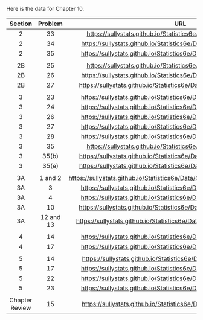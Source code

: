 Here is the data for Chapter 10. 

|Section|Problem|URL|
|:---:|:---:|:---:|
|2|33|<a>https://sullystats.github.io/Statistics6e/Data/Tornadoes_2017.csv</a><br/>|
|2|34|<a>https://sullystats.github.io/Statistics6e/Data/SullivanStatsSurveyII.csv</a><br/>|
|2|35|<a>https://sullystats.github.io/Statistics6e/Data/Chapter10/10_2_35.CSV</a><br/>|
| | |
|2B|25|<a>https://sullystats.github.io/Statistics6e/Data/Tornadoes_2017.csv</a><br/>|
|2B|26|<a>https://sullystats.github.io/Statistics6e/Data/SullivanStatsSurveyII.csv</a><br/>|
|2B|27|<a>https://sullystats.github.io/Statistics6e/Data/Chapter10/10_2B_27.CSV</a><br/>|
| | |
|3|23|<a>https://sullystats.github.io/Statistics6e/Data/Chapter10/10_3_23.CSV</a><br/>|
|3|24|<a>https://sullystats.github.io/Statistics6e/Data/Chapter10/10_3_24.CSV</a><br/>|
|3|26|<a>https://sullystats.github.io/Statistics6e/Data/Chapter10/10_3_26.CSV</a><br/>|
|3|27|<a>https://sullystats.github.io/Statistics6e/Data/Chapter10/10_3_27.CSV</a><br/>|
|3|28|<a>https://sullystats.github.io/Statistics6e/Data/Chapter10/10_3_28.CSV</a><br/>|
|3|35|<a>https://sullystats.github.io/Statistics6e/Data/Tornadoes_2017.csv</a><br/>|
|3|35(b)|<a>https://sullystats.github.io/Statistics6e/Data/Chapter10/10_3_35b.CSV</a><br/>|
|3|35(e)|<a>https://sullystats.github.io/Statistics6e/Data/Chapter10/10_3_35e.CSV</a><br/>|
| | |
|3A|1 and 2|<a>https://sullystats.github.io/Statistics6e/Data/Chapter10/HomeRuns_2018.CSV</a><br/>|
|3A|3|<a>https://sullystats.github.io/Statistics6e/Data/Chapter10/10_3A_3.CSV</a><br/>|
|3A|4|<a>https://sullystats.github.io/Statistics6e/Data/Chapter10/10_3A_4.CSV</a><br/>|
|3A|10|<a>https://sullystats.github.io/Statistics6e/Data/Chapter10/10_3A_10.CSV</a><br/>|
|3A|12 and 13|<a>https://sullystats.github.io/Statistics6e/Data/Chapter10/ChicagoTaxi.CSV</a><br/>|
| | |
|4|14|<a>https://sullystats.github.io/Statistics6e/Data/Chapter10/10_4_14.CSV</a><br/>|
|4|17|<a>https://sullystats.github.io/Statistics6e/Data/Chapter10/10_4_17.CSV</a><br/>|
| | |
|5|14|<a>https://sullystats.github.io/Statistics6e/Data/SullivanStatsSurveyI.csv</a><br/>|
|5|17|<a>https://sullystats.github.io/Statistics6e/Data/Chapter10/10_5_17.CSV</a><br/>|
|5|22|<a>https://sullystats.github.io/Statistics6e/Data/Chapter10/10_5_22.CSV</a><br/>|
|5|23|<a>https://sullystats.github.io/Statistics6e/Data/Chapter10/10_5_23.CSV</a><br/>|
| | |
|Chapter Review|15|<a>https://sullystats.github.io/Statistics6e/Data/Chapter10/10_r_15.CSV</a><br/>|
